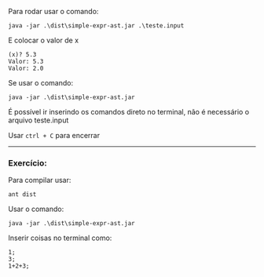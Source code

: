 Para rodar usar o comando:
```
java -jar .\dist\simple-expr-ast.jar .\teste.input
```
E colocar o valor de x
```
(x)? 5.3
Valor: 5.3
Valor: 2.0
```

Se usar o comando:
```
java -jar .\dist\simple-expr-ast.jar 
```
É possível ir inserindo os comandos direto no terminal, não é necessário o arquivo teste.input

Usar ``` ctrl + C ``` para encerrar

-----------------------------------------------------------------------------------
### Exercício:

Para compilar usar:
```
ant dist
```

Usar o comando:
```
java -jar .\dist\simple-expr-ast.jar 
```

Inserir coisas no terminal como:
```
1;
3;
1+2+3;
```